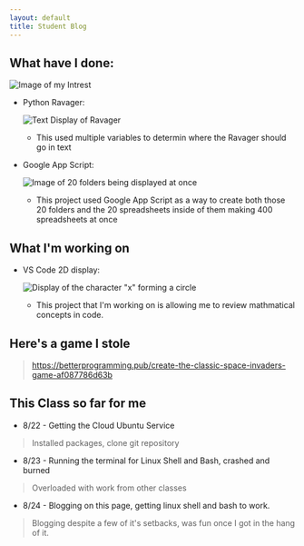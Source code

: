 ```yaml
---
layout: default
title: Student Blog
---
```


## What have I done: 

![Image of my Intrest](https://drive.google.com/uc?export=download&id=1QoTmQM_U48BNn2rKhWrQ5hvLnch5eJhy)

- Python Ravager:

    ![Text Display of Ravager](https://drive.google.com/uc?export=download&id=1zUJWEJbUrnTEs920yKckb4u5uemQDyHK)

    - This used multiple variables to determin where the Ravager should go in text


- Google App Script:

    ![Image of 20 folders being displayed at once](https://drive.google.com/uc?export=download&id=1_q3nohOAyDd2JETmu4P2OXiA87PxBsmB)

    - This project used Google App Script as a way to create both those 20 folders and the 20 spreadsheets inside of them making 400 spreadsheets at once

## What I'm working on

- VS Code 2D display:

    ![Display of the character "x" forming a circle](https://drive.google.com/uc?export=download&id=1oWMVXy3ZQ_M3eRfALGWUem6K4Hhmcx7j)

    - This project that I'm working on is allowing me to review mathmatical concepts in code.

## Here's a game I stole

>https://betterprogramming.pub/create-the-classic-space-invaders-game-af087786d63b

    
## This Class so far for me 
- 8/22 - Getting the Cloud Ubuntu Service
> Installed packages, clone git repository
- 8/23 - Running the terminal for Linux Shell and Bash, crashed and burned
> Overloaded with work from other classes
- 8/24 - Blogging on this page, getting linux shell and bash to work.
> Blogging despite a few of it's setbacks, was fun once I got in the hang of it.